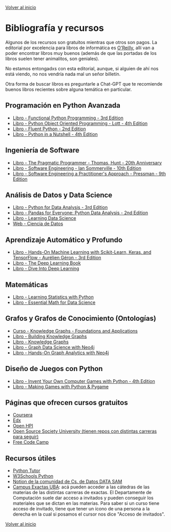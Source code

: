 [Volver al inicio](/README.md)

# Bibliografía y recursos

Algunos de los recursos son gratuitos mientras que otros son pagos. La editorial por excelencia para libros de informática es [O'Reilly](https://www.oreilly.com/), allí van a poder encontrar libros muy buenos (además de que las portadas de los libros suelen tener animalitos, son geniales).

No estamos entongadxs con esta editorial, aunque, si alguien de ahí nos está viendo, no nos vendría nada mal un señor billetín.

Otra forma de buscar libros es preguntarle a Chat-GPT que te recomiende buenos libros recientes sobre alguna temática en particular.


## Programación en Python Avanzada

* [Libro - Functional Python Programming - 3rd Edition](https://www.oreilly.com/library/view/functional-python-programming/9781803232577/)
* [Libro - Python Object Oriented Programming - Lott - 4th Edition](https://www.oreilly.com/library/view/python-object-oriented-programming/9781801077262/)
* [Libro - Fluent Python - 2nd Edition](https://www.oreilly.com/library/view/fluent-python-2nd/9781492056348/)
* [Libro - Python in a Nutshell - 4th Edition](https://www.oreilly.com/library/view/python-in-a/9781098113544/)


## Ingeniería de Software

* [Libro - The Pragmatic Programmer - Thomas, Hunt - 20th Anniversary](https://pragprog.com/titles/tpp20/the-pragmatic-programmer-20th-anniversary-edition/)
* [Libro - Software Engineering - Ian Sommerville - 10th Edition](https://www.pearson.com/en-us/subject-catalog/p/software-engineering/P200000003258?view=educator)
* [Libro - Software Engineering a Practitioner's Approach - Pressman - 9th Edition](https://www.mheducation.com/highered/product/software-engineering-practitioner-s-approach-pressman-maxim/M9781259872976.html)


## Análisis de Datos y Data Science

* [Libro - Python for Data Analysis - 3rd Edition](https://www.oreilly.com/library/view/python-for-data/9781098104023/)
* [Libro - Pandas for Everyone: Python Data Analysis - 2nd Edition](https://www.oreilly.com/library/view/pandas-for-everyone/9780137891146/)
* [Libro - Learning Data Science](https://www.oreilly.com/library/view/learning-data-science/9781098112998/)
* [Web - Ciencia de Datos](https://cienciadedatos.net/)


## Aprendizaje Automático y Profundo

* [Libro - Hands-On Machine Learning with Scikit-Learn, Keras, and TensorFlow - Aurélien Géron - 3rd Edition](https://www.oreilly.com/library/view/hands-on-machine-learning/9781098125967/)
* [Libro - The Deep Learning Book](https://www.deeplearningbook.org/)
* [Libro - Dive Into Deep Learning](https://d2l.ai/)


## Matemáticas

* [Libro - Learning Statistics with Python](https://ethanweed.github.io/pythonbook/landingpage.html)
* [Libro - Essential Math for Data Science](https://www.oreilly.com/library/view/essential-math-for/9781098102920/)


## Grafos y Grafos de Conocimiento (Ontologías)

* [Curso - Knowledge Graphs - Foundations and Applications](https://open.hpi.de/courses/knowledgegraphs2023)
* [Libro - Building Knowledge Graphs](https://www.oreilly.com/library/view/building-knowledge-graphs/9781098127091/)
* [Libro - Knowledge Graphs](https://www.oreilly.com/library/view/knowledge-graphs/9781098104863/)
* [Libro - Graph Data Science with Neo4j](https://learning.oreilly.com/library/view/-/9781804612743/)
* [Libro - Hands-On Graph Analytics with Neo4j](https://www.oreilly.com/library/view/hands-on-graph-analytics/9781839212611/)


## Diseño de Juegos con Python

* [Libro - Invent Your Own Computer Games with Python - 4th Edition](https://inventwithpython.com/invent4thed/)
* [Libro - Making Games with Python & Pygame](https://inventwithpython.com/pygame/index.html)


## Páginas que ofrecen cursos gratuitos

* [Coursera](https://www.coursera.org/)
* [Edx](https://www.edx.org/es)
* [Open HPI](https://open.hpi.de/)
* [Open Source Society University (tienen repos con distintas carreras para seguir)](https://github.com/ossu)
* [Free Code Camp](https://www.freecodecamp.org/)


## Recursos útiles

* [Python Tutor](https://pythontutor.com/python-compiler.html)
* [W3Schools Python](https://www.w3schools.com/python/)
* [Notion de la comunidad de Cs. de Datos DATA SAM](https://datasam.notion.site/datasam/1e9dc7b00cd6444897be928a234e2e32?v=42ef38f5d4094f16bc159d973c1499f8)
* [Campus Exactas UBA](https://campus.exactas.uba.ar/course/index.php): acá pueden acceder a las cátedras de las materias de las distintas carreras de exactas. El Departamente de Computación suele dar acceso a invitados y pueden conseguir los materiales que se dictan en las materias. Para saber si un curso tiene acceso de invitado, tiene que tener un ícono de una persona a la derecha en la cual si posamos el cursor nos dice "Acceso de invitados".

[Volver al inicio](/README.md)